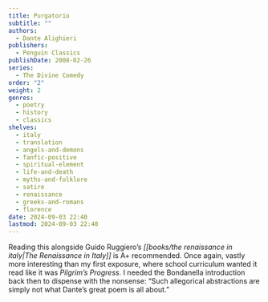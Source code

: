 ```yaml
---
title: Purgatorio
subtitle: ""
authors:
  - Dante Alighieri
publishers:
  - Penguin Classics
publishDate: 2008-02-26
series:
  - The Divine Comedy
order: "2"
weight: 2
genres:
  - poetry
  - history
  - classics
shelves:
  - italy
  - translation
  - angels-and-demons
  - fanfic-positive
  - spiritual-element
  - life-and-death
  - myths-and-folklore
  - satire
  - renaissance
  - greeks-and-romans
  - florence
date: 2024-09-03 22:40
lastmod: 2024-09-03 22:40
---
```

Reading this alongside Guido Ruggiero’s *[[books/the renaissance in italy|The Renaissance in Italy]]* is A+ recommended. Once again, vastly more interesting than my first exposure, where school curriculum wanted it read like it was _Pilgrim’s Progress._ I needed the Bondanella introduction back then to dispense with the nonsense: “Such allegorical abstractions are simply not what Dante’s great poem is all about.”